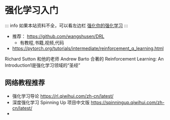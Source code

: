 # 强化学习入门

::: info
如果本站资料不全，可以看左边栏 [强化你的强化学习](https://wsqstar.github.io/reinforceyourRL/)
:::

- 推荐： https://github.com/wangshusen/DRL
  - 有教程,书籍,视频,代码
- https://pytorch.org/tutorials/intermediate/reinforcement_q_learning.html


Richard Sutton 和他的老师 Andrew Barto 合著的 Reinforcement Learning: An Introduction1是强化学习领域的“圣经”

## 网络教程推荐
- 强化学习导论 https://rl.qiwihui.com/zh-cn/latest/
- 深度强化学习 Spinning Up 项目中文版 https://spinningup.qiwihui.com/zh-cn/latest/
- 